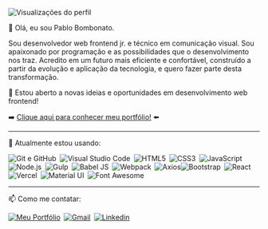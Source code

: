 ![Visualizações do perfil](https://komarev.com/ghpvc/?username=pbombonato&color=002B36&style=flat-square)

👋 Olá, eu sou Pablo Bombonato. 

Sou desenvolvedor web frontend jr. e técnico em comunicação visual. Sou apaixonado por programação e as possibilidades que o desenvolvimento nos traz. Acredito em um futuro mais eficiente e confortável, construído a partir da evolução e aplicação da tecnologia, e quero fazer parte desta transformação. 

🔭 Estou aberto a novas ideias e oportunidades em desenvolvimento web frontend!

➡️ [Clique aqui para conhecer meu portfólio!](https://www.pbombonato.com) ⬅️

<hr>

🚀 Atualmente estou usando: 

![Git e GitHub](https://img.shields.io/badge/-Git%20&%20Github-6C3472?style=flat-square&logo=github)&ensp;![Visual Studio Code](https://img.shields.io/badge/-VSCode-2C2C32?style=flat-square&logo=visual-studio-code&logoColor=0078D7)&ensp;![HTML5](https://img.shields.io/badge/-HTML5-FFF?style=flat-square&logo=HTML5)&ensp;![CSS3](https://img.shields.io/badge/-CSS3%20&%20CSS%20Modules-0170ba?style=flat-square&logo=CSS3)&ensp;![JavaScript](https://img.shields.io/badge/-JavaScript-000000?style=flat-square&logo=JavaScript)&ensp;![Node.js](https://img.shields.io/badge/-Node.js-303030?style=flat-square&logo=Node.js)&ensp;![Gulp](https://img.shields.io/badge/-Gulp-fff?style=flat-square&logo=gulp)&ensp;![Babel JS](https://img.shields.io/badge/-Babel.JS-323330?style=flat-square&logo=babel)&ensp;![Webpack](https://img.shields.io/badge/-Webpack-1C78C0?style=flat-square&logo=Webpack)&ensp;![Axios](https://img.shields.io/badge/-Axios-671ddf?style=flat-square&logo=axios)![Bootstrap](https://img.shields.io/badge/-Bootstrap-333?style=flat-square&logo=bootstrap)&ensp;![React](https://img.shields.io/badge/-React-000000?style=flat-square&logo=React)&ensp;![Vercel](https://img.shields.io/badge/-Vercel-000?style=flat-square&logo=vercel)&ensp;![Material UI](https://img.shields.io/badge/-Material%20UI-000?style=flat-square&logo=mui)&ensp;![Font Awesome](https://img.shields.io/badge/-Font%20Awesome-fff?style=flat-square&logo=FONTAWESOME)

<hr>

📫 Como me contatar:

[![Meu Portfólio](https://img.shields.io/badge/-Meu%20Portf%C3%B3lio-6e07f3?style=flat-square)](htttps://www.pbombonato.com)&ensp;[![Gmail](https://img.shields.io/badge/-Gmail-C71610?style=flat-square&logo=Gmail&logoColor=FFFFFF)](mailto:pablo.h.bombonato@gmail.com)&ensp;[![Linkedin](https://img.shields.io/badge/-LinkedIn-0170ba?style=flat-square&logo=linkedin)](https://www.linkedin.com/in/pablobombonato/)
